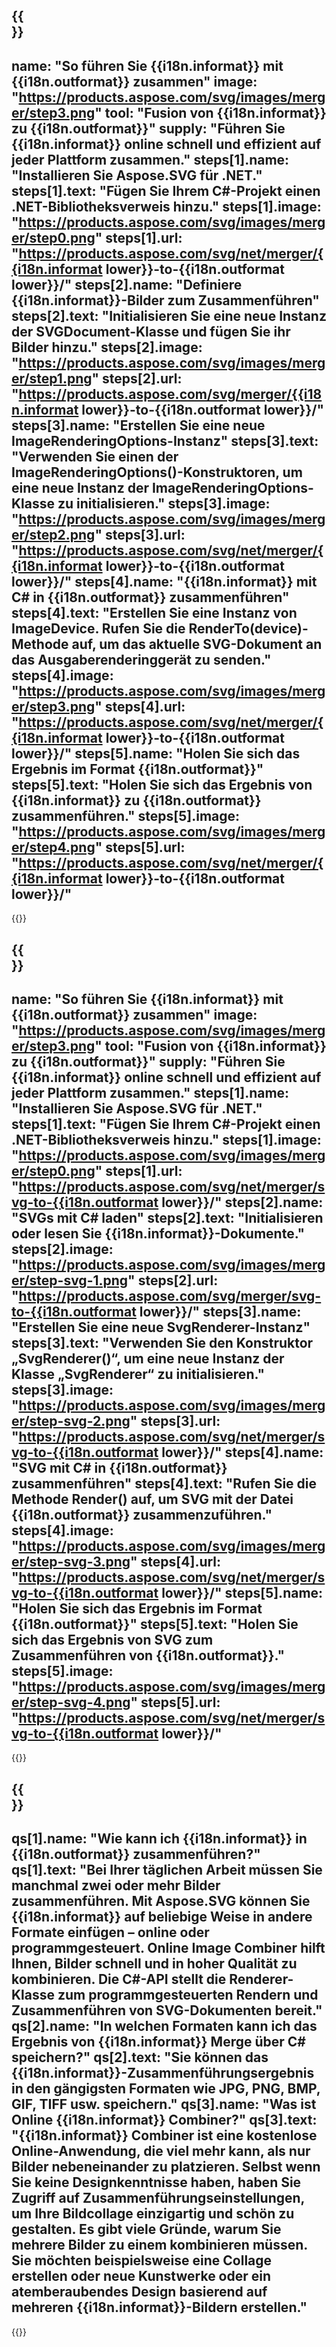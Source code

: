 ﻿---
meta: true
translation: true
deploy: false
---

{{<section howto>}}
---
name: "So führen Sie {{i18n.informat}} mit {{i18n.outformat}} zusammen"
image: "https://products.aspose.com/svg/images/merger/step3.png"
tool: "Fusion von {{i18n.informat}} zu {{i18n.outformat}}"
supply: "Führen Sie {{i18n.informat}} online schnell und effizient auf jeder Plattform zusammen."
steps[1].name: "Installieren Sie Aspose.SVG für .NET."
steps[1].text: "Fügen Sie Ihrem C#-Projekt einen .NET-Bibliotheksverweis hinzu."
steps[1].image: "https://products.aspose.com/svg/images/merger/step0.png"
steps[1].url: "https://products.aspose.com/svg/net/merger/{{i18n.informat lower}}-to-{{i18n.outformat lower}}/"
steps[2].name: "Definiere {{i18n.informat}}-Bilder zum Zusammenführen"
steps[2].text: "Initialisieren Sie eine neue Instanz der SVGDocument-Klasse und fügen Sie ihr Bilder hinzu."
steps[2].image: "https://products.aspose.com/svg/images/merger/step1.png"
steps[2].url: "https://products.aspose.com/svg/merger/{{i18n.informat lower}}-to-{{i18n.outformat lower}}/"
steps[3].name: "Erstellen Sie eine neue ImageRenderingOptions-Instanz"
steps[3].text: "Verwenden Sie einen der ImageRenderingOptions()-Konstruktoren, um eine neue Instanz der ImageRenderingOptions-Klasse zu initialisieren."
steps[3].image: "https://products.aspose.com/svg/images/merger/step2.png"
steps[3].url: "https://products.aspose.com/svg/net/merger/{{i18n.informat lower}}-to-{{i18n.outformat lower}}/"
steps[4].name: "{{i18n.informat}} mit C# in {{i18n.outformat}} zusammenführen"
steps[4].text: "Erstellen Sie eine Instanz von ImageDevice. Rufen Sie die RenderTo(device)-Methode auf, um das aktuelle SVG-Dokument an das Ausgaberenderinggerät zu senden."
steps[4].image: "https://products.aspose.com/svg/images/merger/step3.png"
steps[4].url: "https://products.aspose.com/svg/net/merger/{{i18n.informat lower}}-to-{{i18n.outformat lower}}/"
steps[5].name: "Holen Sie sich das Ergebnis im Format {{i18n.outformat}}"
steps[5].text: "Holen Sie sich das Ergebnis von {{i18n.informat}} zu {{i18n.outformat}} zusammenführen."
steps[5].image: "https://products.aspose.com/svg/images/merger/step4.png"
steps[5].url: "https://products.aspose.com/svg/net/merger/{{i18n.informat lower}}-to-{{i18n.outformat lower}}/"
---

{{<import path="/meta/schemas.md" section="howto">}}

{{<section howtoSvg>}}
---
name: "So führen Sie {{i18n.informat}} mit {{i18n.outformat}} zusammen"
image: "https://products.aspose.com/svg/images/merger/step3.png"
tool: "Fusion von {{i18n.informat}} zu {{i18n.outformat}}"
supply: "Führen Sie {{i18n.informat}} online schnell und effizient auf jeder Plattform zusammen."
steps[1].name: "Installieren Sie Aspose.SVG für .NET."
steps[1].text: "Fügen Sie Ihrem C#-Projekt einen .NET-Bibliotheksverweis hinzu."
steps[1].image: "https://products.aspose.com/svg/images/merger/step0.png"
steps[1].url: "https://products.aspose.com/svg/net/merger/svg-to-{{i18n.outformat lower}}/"
steps[2].name: "SVGs mit C# laden"
steps[2].text: "Initialisieren oder lesen Sie {{i18n.informat}}-Dokumente."
steps[2].image: "https://products.aspose.com/svg/images/merger/step-svg-1.png"
steps[2].url: "https://products.aspose.com/svg/merger/svg-to-{{i18n.outformat lower}}/"
steps[3].name: "Erstellen Sie eine neue SvgRenderer-Instanz"
steps[3].text: "Verwenden Sie den Konstruktor „SvgRenderer()“, um eine neue Instanz der Klasse „SvgRenderer“ zu initialisieren."
steps[3].image: "https://products.aspose.com/svg/images/merger/step-svg-2.png"
steps[3].url: "https://products.aspose.com/svg/net/merger/svg-to-{{i18n.outformat lower}}/"
steps[4].name: "SVG mit C# in {{i18n.outformat}} zusammenführen"
steps[4].text: "Rufen Sie die Methode Render() auf, um SVG mit der Datei {{i18n.outformat}} zusammenzuführen."
steps[4].image: "https://products.aspose.com/svg/images/merger/step-svg-3.png"
steps[4].url: "https://products.aspose.com/svg/net/merger/svg-to-{{i18n.outformat lower}}/"
steps[5].name: "Holen Sie sich das Ergebnis im Format {{i18n.outformat}}"
steps[5].text: "Holen Sie sich das Ergebnis von SVG zum Zusammenführen von {{i18n.outformat}}."
steps[5].image: "https://products.aspose.com/svg/images/merger/step-svg-4.png"
steps[5].url: "https://products.aspose.com/svg/net/merger/svg-to-{{i18n.outformat lower}}/"
---

{{<import path="/meta/schemas.md" section="howto">}}

{{<section faq>}}
---
qs[1].name: "Wie kann ich {{i18n.informat}} in {{i18n.outformat}} zusammenführen?"
qs[1].text: "Bei Ihrer täglichen Arbeit müssen Sie manchmal zwei oder mehr Bilder zusammenführen. Mit Aspose.SVG können Sie {{i18n.informat}} auf beliebige Weise in andere Formate einfügen – online oder programmgesteuert. Online Image Combiner hilft Ihnen, Bilder schnell und in hoher Qualität zu kombinieren. Die C#-API stellt die Renderer-Klasse zum programmgesteuerten Rendern und Zusammenführen von SVG-Dokumenten bereit."
qs[2].name: "In welchen Formaten kann ich das Ergebnis von {{i18n.informat}} Merge über C# speichern?"
qs[2].text: "Sie können das {{i18n.informat}}-Zusammenführungsergebnis in den gängigsten Formaten wie JPG, PNG, BMP, GIF, TIFF usw. speichern."
qs[3].name: "Was ist Online {{i18n.informat}} Combiner?"
qs[3].text: "{{i18n.informat}} Combiner ist eine kostenlose Online-Anwendung, die viel mehr kann, als nur Bilder nebeneinander zu platzieren. Selbst wenn Sie keine Designkenntnisse haben, haben Sie Zugriff auf Zusammenführungseinstellungen, um Ihre Bildcollage einzigartig und schön zu gestalten. Es gibt viele Gründe, warum Sie mehrere Bilder zu einem kombinieren müssen. Sie möchten beispielsweise eine Collage erstellen oder neue Kunstwerke oder ein atemberaubendes Design basierend auf mehreren {{i18n.informat}}-Bildern erstellen."
---

{{<import path="/meta/schemas.md" section="faq">}}

